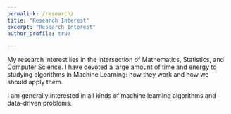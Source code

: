 ```yaml
---
permalink: /research/
title: "Research Interest"
excerpt: "Research Interest"
author_profile: true

---
```


My research interest lies in the intersection of Mathematics, Statistics, and Computer Science. I have devoted a large amount of time and energy to studying algorithms in Machine Learning: how they work and how we should apply them.

I am generally interested in all kinds of machine learning algorithms and data-driven problems. 
